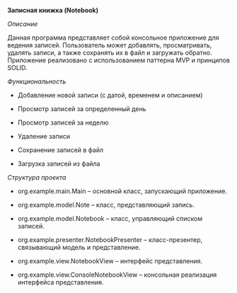 **Записная книжка (Notebook)**

*Описание*

Данная программа представляет собой консольное приложение для ведения записей.
Пользователь может добавлять, просматривать, удалять записи, а также сохранять их в файл и загружать обратно.
Приложение реализовано с использованием паттерна MVP и принципов SOLID.

*Функциональность*

- Добавление новой записи (с датой, временем и описанием)

- Просмотр записей за определенный день

- Просмотр записей за неделю

- Удаление записи

- Сохранение записей в файл

- Загрузка записей из файла

*Структура проекта*

- org.example.main.Main – основной класс, запускающий приложение.

- org.example.model.Note – класс, представляющий запись.

- org.example.model.Notebook – класс, управляющий списком записей.

- org.example.presenter.NotebookPresenter – класс-презентер, связывающий модель и представление.

- org.example.view.NotebookView – интерфейс представления.

- org.example.view.ConsoleNotebookView – консольная реализация интерфейса представления.
